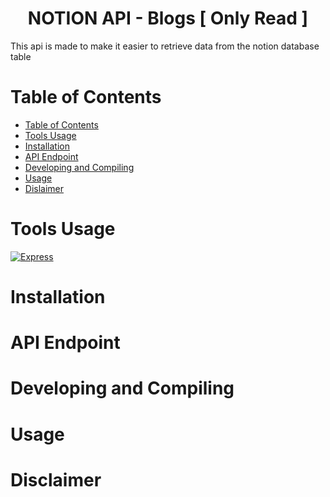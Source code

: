 <h1 align="center"> NOTION API - Blogs [ Only Read ] </h1>
This api is made to make it easier to retrieve data from the notion database table

# Table of Contents

- [Table of Contents](#table-of-contents)
- [Tools Usage](#tools-usage)
- [Installation](#installation)
- [API Endpoint](#api-endpoint)
- [Developing and Compiling](#developing-and-compiling)
- [Usage](#usage)
- [Dislaimer](#dislaimer)

# Tools Usage 
[![Express](https://img.shields.io/badge/Express.js-000000?style=for-the-badge&logo=express&logoColor=white)](https://www.expressjs.com)

# Installation

# API Endpoint

# Developing and Compiling

# Usage

# Disclaimer
